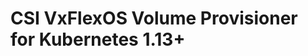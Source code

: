 CSI VxFlexOS Volume Provisioner for Kubernetes 1.13+
====================================================
